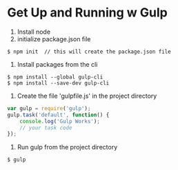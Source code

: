 # Get Up and Running w Gulp
1. Install node
1. initialize package.json file
```
$ npm init  // this will create the package.json file
```
1. Install packages from the cli
```
$ npm install --global gulp-cli
$ npm install --save-dev gulp-cli
```
1.  Create the file 'gulpfile.js' in the project directory
```javascript
var gulp = require('gulp');
gulp.task('default', function() {
    console.log('Gulp Works');
    // your task code  
});
```
1. Run gulp from the project directory
```
$ gulp
```
